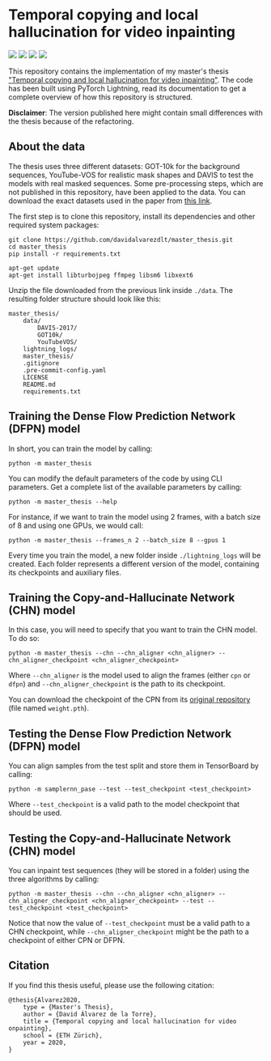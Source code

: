 # Temporal copying and local hallucination for video inpainting
[![](https://img.shields.io/badge/publication-UPC%20Commons-red)](https://upcommons.upc.edu/handle/2117/334882)
[![](https://img.shields.io/badge/python-3.9-blue)](https://www.python.org/)
[![](https://www.codefactor.io/repository/github/davidalvarezdlt/master_thesis/badge)](https://www.codefactor.io/repository/github/davidalvarezdlt/master_thesis)
[![](https://img.shields.io/github/license/davidalvarezdlt/master_thesis)](https://github.com/davidalvarezdlt/master_thesis/blob/main/LICENSE)

This repository contains the implementation of my master's thesis ["Temporal copying and local hallucination for video inpainting"](https://upcommons.upc.edu/handle/2117/334882).
The code has been built using PyTorch Lightning, read its documentation to get a
complete overview of how this repository is structured.

**Disclaimer**: The version published here might contain small differences with
the thesis because of the refactoring.

## About the data

The thesis uses three different datasets: GOT-10k for the background sequences,
YouTube-VOS for realistic mask shapes and DAVIS to test the models with real
masked sequences. Some pre-processing steps, which are not published in this
repository, have been applied to the data. You can download the exact datasets
used in the paper from [this link](https://www.kaggle.com/davidalvarezdlt/master-thesis).

The first step is to clone this repository, install its dependencies and
other required system packages:

```
git clone https://github.com/davidalvarezdlt/master_thesis.git
cd master_thesis
pip install -r requirements.txt

apt-get update
apt-get install libturbojpeg ffmpeg libsm6 libxext6
```

Unzip the file downloaded from the previous link inside ``./data``. The
resulting folder structure should look like this:

```
master_thesis/
    data/
        DAVIS-2017/
        GOT10k/
        YouTubeVOS/
    lightning_logs/
    master_thesis/
    .gitignore
    .pre-commit-config.yaml
    LICENSE
    README.md
    requirements.txt
```

## Training the Dense Flow Prediction Network (DFPN) model

In short, you can train the model by calling:

```
python -m master_thesis
```

You can modify the default parameters of the code by using CLI parameters. Get a
complete list of the available parameters by calling:

```
python -m master_thesis --help
```

For instance, if we want to train the model using 2 frames, with a batch size of
8 and using one GPUs, we would call:

```
python -m master_thesis --frames_n 2 --batch_size 8 --gpus 1
```

Every time you train the model, a new folder inside ``./lightning_logs`` will be
created. Each folder represents a different version of the model, containing its
checkpoints and auxiliary files.

## Training the Copy-and-Hallucinate Network (CHN) model

In this case, you will need to specify that you want to train the CHN model. To
do so:

```
python -m master_thesis --chn --chn_aligner <chn_aligner> --chn_aligner_checkpoint <chn_aligner_checkpoint>
```

Where ``--chn_aligner`` is the model used to align the frames (either ``cpn`` or
``dfpn``) and ``--chn_aligner_checkpoint`` is the path to its checkpoint.

You can download the checkpoint of the CPN from its [original repository](https://github.com/shleecs/Copy-and-Paste-Networks-for-Deep-Video-Inpainting) (file named ``weight.pth``).

## Testing the Dense Flow Prediction Network (DFPN) model

You can align samples from the test split and store them in TensorBoard by
calling:

```
python -m samplernn_pase --test --test_checkpoint <test_checkpoint>
```

Where ``--test_checkpoint`` is a valid path to the model checkpoint that should
be used.

## Testing the Copy-and-Hallucinate Network (CHN) model

You can inpaint test sequences (they will be stored in a folder) using the three
algorithms by calling:

```
python -m master_thesis --chn --chn_aligner <chn_aligner> --chn_aligner_checkpoint <chn_aligner_checkpoint> --test --test_checkpoint <test_checkpoint>
```

Notice that now the value of ``--test_checkpoint`` must be a valid path to a
CHN checkpoint, while ``--chn_aligner_checkpoint`` might be the path to a
checkpoint of either CPN or DFPN.

## Citation

If you find this thesis useful, please use the following citation:

```
@thesis{Alvarez2020,
    type = {Master's Thesis},
    author = {David Álvarez de la Torre},
    title = {Temporal copying and local hallucination for video onpainting},
    school = {ETH Zürich},
    year = 2020,
}
```